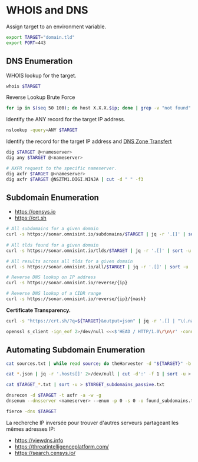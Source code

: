 # WHOIS and DNS 

Assign target to an environment variable.

```sh
export TARGET="domain.tld"
export PORT=443
```

## DNS Enumeration

WHOIS lookup for the target.

```sh
whois $TARGET
```

Reverse Lookup Brute Force

```sh
for ip in $(seq 50 100); do host X.X.X.$ip; done | grep -v "not found"
```

Identify the ANY record for the target IP address.

```sh
nslookup -query=ANY $TARGET
```

Identify the record for the target IP address and [DNS Zone Transfert](../../Programming/dns-axfr.sh)

```sh
dig $TARGET @<nameserver>
dig any $TARGET @<nameserver>

# AXFR request to the specific nameserver. 
dig axfr $TARGET @<nameserver>
dig axfr $TARGET @NSZTM1.DIGI.NINJA | cut -d " " -f3
```

## Subdomain Enumeration

- https://censys.io
- https://crt.sh


```sh 
# All subdomains for a given domain
curl -s https://sonar.omnisint.io/subdomains/$TARGET | jq -r '.[]' | sort -u 
    
# All tlds found for a given domain
curl -s https://sonar.omnisint.io/tlds/$TARGET | jq -r '.[]' | sort -u      

# All results across all tlds for a given domain
curl -s https://sonar.omnisint.io/all/$TARGET | jq -r '.[]' | sort -u       

# Reverse DNS lookup on IP address
curl -s https://sonar.omnisint.io/reverse/{ip}        

# Reverse DNS lookup of a CIDR range
curl -s https://sonar.omnisint.io/reverse/{ip}/{mask} 
```

**Certificate Transparency.**

```sh
curl -s "https://crt.sh/?q=${TARGET}&output=json" | jq -r '.[] | "\(.name_value)\n\(.common_name)"' | sort -u > "${TARGET}_crt.sh.txt"
```

```sh
openssl s_client -ign_eof 2>/dev/null <<<$'HEAD / HTTP/1.0\r\n\r' -connect "${TARGET}:${PORT}" | openssl x509 -noout -text -in - | grep 'DNS' | sed -e 's|DNS:|\n|g' -e 's|^\*.*||g' | tr -d ',' | sort -u
```

## Automating Subdomain Enumeration


```sh
cat sources.txt | while read source; do theHarvester -d "${TARGET}" -b $source -f "${source}_${TARGET}";done

cat *.json | jq -r '.hosts[]' 2>/dev/null | cut -d':' -f 1 | sort -u > "${TARGET}_theHarvester.txt"

cat $TARGET_*.txt | sort -u > $TARGET_subdomains_passive.txt
```

```sh
dnsrecon -d $TARGET -t axfr -a -w -g
dnsenum --dnsserver <nameserver> --enum -p 0 -s 0 -o found_subdomains.txt -f ~/subdomains.list $TARGET

fierce -dns $TARGET
```

La recherche IP inversée pour trouver d'autres serveurs partageant les mêmes adresses IP:

- https://viewdns.info
- https://threatintelligenceplatform.com/
- https://search.censys.io/


